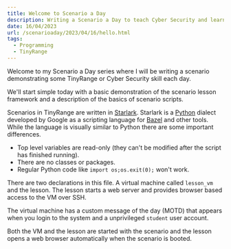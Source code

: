 ```yaml
---
title: Welcome to Scenario a Day
description: Writing a Scenario a Day to teach Cyber Security and learn about TinyRange.
date: 16/04/2023
url: /scenarioaday/2023/04/16/hello.html
tags:
  - Programming
  - TinyRange
---
```


Welcome to my Scenario a Day series where I will be writing a scenario demonstrating some TinyRange or Cyber Security skill each day.

We'll start simple today with a basic demonstration of the scenario lesson framework and a description of the basics of scenario scripts.

Scenarios in TinyRange are written in [Starlark](https://github.com/google/starlark-go). Starlark is a [Python](https://www.python.org/) dialect developed by Google as a scripting language for [Bazel](https://bazel.build/) and other tools. While the language is visually similar to Python there are some important differences.

- Top level variables are read-only (they can't be modified after the script has finished running).
- There are no classes or packages.
- Regular Python code like `import os;os.exit(0);` won't work.

There are two declarations in this file. A virtual machine called `lesson_vm` and the lesson. The lesson starts a web server and provides browser based access to the VM over SSH.

The virtual machine has a custom message of the day (MOTD) that appears when you login to the system and a unprivileged `student` user account.

Both the VM and the lesson are started with the scenario and the lesson opens a web browser automatically when the scenario is booted.
